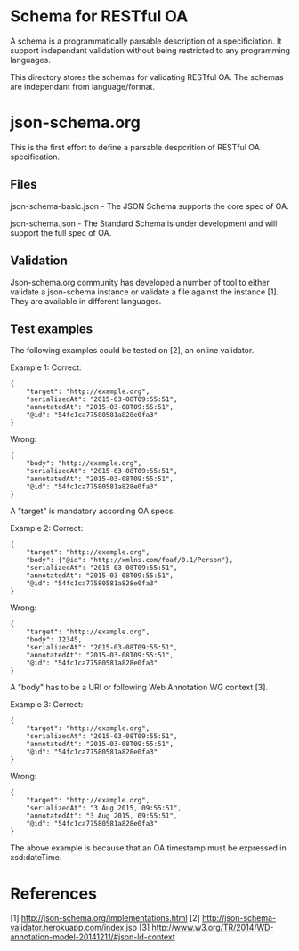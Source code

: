 # Schema for RESTful OA
A schema is a programmatically parsable description of a specificiation. It support independant validation without being restricted to any programming languages.

This directory stores the schemas for validating RESTful OA. The schemas are independant from language/format.

# json-schema.org
This is the first effort to define a parsable despcrition of RESTful OA specification.

## Files
json-schema-basic.json - The JSON Schema supports the core spec of OA.

json-schema.json - The Standard Schema is under development and will support the full spec of OA.

## Validation
Json-schema.org community has developed a number of tool to either validate a json-schema instance or validate a file against the instance [1]. They are available in different languages.

## Test examples
The following examples could be tested on [2], an online validator.

Example 1:
Correct:

	{
	    "target": "http://example.org",
	    "serializedAt": "2015-03-08T09:55:51",
	    "annotatedAt": "2015-03-08T09:55:51",
	    "@id": "54fc1ca77580581a828e0fa3"
	}

Wrong:

	{
	    "body": "http://example.org",
	    "serializedAt": "2015-03-08T09:55:51",
	    "annotatedAt": "2015-03-08T09:55:51",
	    "@id": "54fc1ca77580581a828e0fa3"
	}

A "target" is mandatory according OA specs.

Example 2:
Correct:

	{
	    "target": "http://example.org",
	    "body": {"@id": "http://xmlns.com/foaf/0.1/Person"},
	    "serializedAt": "2015-03-08T09:55:51",
	    "annotatedAt": "2015-03-08T09:55:51",
	    "@id": "54fc1ca77580581a828e0fa3"
	}

Wrong:

	{
	    "target": "http://example.org",
	    "body": 12345,
	    "serializedAt": "2015-03-08T09:55:51",
	    "annotatedAt": "2015-03-08T09:55:51",
	    "@id": "54fc1ca77580581a828e0fa3"
	}

A "body" has to be a URI or following Web Annotation WG context [3].

Example 3:
Correct:

	{
	    "target": "http://example.org",
	    "serializedAt": "2015-03-08T09:55:51",
	    "annotatedAt": "2015-03-08T09:55:51",
	    "@id": "54fc1ca77580581a828e0fa3"
	}

Wrong:

	{
	    "target": "http://example.org",
	    "serializedAt": "3 Aug 2015, 09:55:51",
	    "annotatedAt": "3 Aug 2015, 09:55:51",
	    "@id": "54fc1ca77580581a828e0fa3"
	}

The above example is because that an OA timestamp must be expressed in xsd:dateTime.


# References
[1] http://json-schema.org/implementations.html
[2] http://json-schema-validator.herokuapp.com/index.jsp
[3] http://www.w3.org/TR/2014/WD-annotation-model-20141211/#json-ld-context
